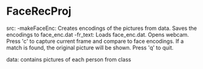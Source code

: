 # FaceRecProj
src:
	-makeFaceEnc: Creates encodings of the pictures from data. Saves the encodings to face_enc.dat
	-fr_text: Loads face_enc.dat. Opens webcam. Press 'c' to capture current frame and compare to face encodings. If a match is found, the original picture will be shown. Press 'q' to quit.

data: contains pictures of each person from class
